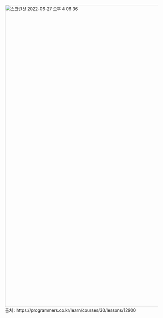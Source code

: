 <img width="997" alt="스크린샷 2022-06-27 오후 4 06 36" src="https://user-images.githubusercontent.com/77186025/175879826-7c3cd095-c9b7-4468-be9a-b9569f82c351.png">
출처 : https://programmers.co.kr/learn/courses/30/lessons/12900
